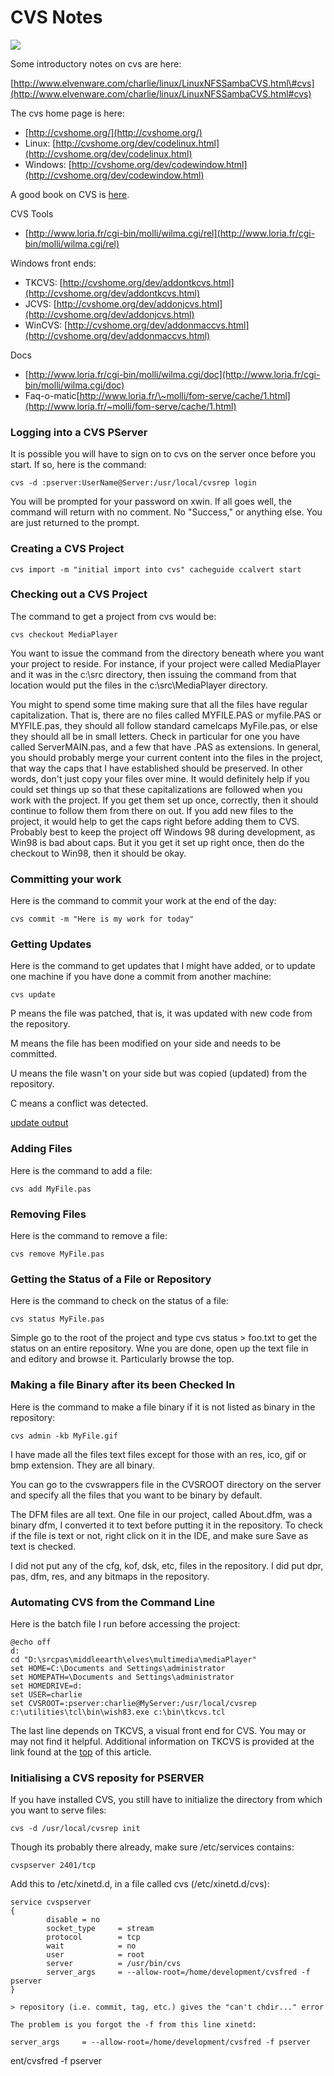 CVS Notes
=========

![](../../../images/cvs.gif)

Some introductory notes on cvs are here:

[http://www.elvenware.com/charlie/linux/LinuxNFSSambaCVS.html\#cvs](http://www.elvenware.com/charlie/linux/LinuxNFSSambaCVS.html#cvs)

The cvs home page is here:

-   [http://cvshome.org/](http://cvshome.org/)
-   Linux:
    [http://cvshome.org/dev/codelinux.html](http://cvshome.org/dev/codelinux.html)
-   Windows:
    [http://cvshome.org/dev/codewindow.html](http://cvshome.org/dev/codewindow.html)

A good book on CVS is [here](http://cvsbook.red-bean.com/).

CVS Tools

-   [http://www.loria.fr/cgi-bin/molli/wilma.cgi/rel](http://www.loria.fr/cgi-bin/molli/wilma.cgi/rel)

Windows front ends:

-   TKCVS:
    [http://cvshome.org/dev/addontkcvs.html](http://cvshome.org/dev/addontkcvs.html)
-   JCVS:
    [http://cvshome.org/dev/addonjcvs.html](http://cvshome.org/dev/addonjcvs.html)
-   WinCVS:
    [http://cvshome.org/dev/addonmaccvs.html](http://cvshome.org/dev/addonmaccvs.html)

Docs

-   [http://www.loria.fr/cgi-bin/molli/wilma.cgi/doc](http://www.loria.fr/cgi-bin/molli/wilma.cgi/doc)
-   Faq-o-matic[http://www.loria.fr/\~molli/fom-serve/cache/1.html](http://www.loria.fr/~molli/fom-serve/cache/1.html)

### Logging into a CVS PServer

It is possible you will have to sign on to cvs on the server once before
you start. If so, here is the command:

    cvs -d :pserver:UserName@Server:/usr/local/cvsrep login 

You will be prompted for your password on xwin. If all goes well, the
command will return with no comment. No "Success," or anything else. You
are just returned to the prompt.

### Creating a CVS Project

    cvs import -m "initial import into cvs" cacheguide ccalvert start

### Checking out a CVS Project

The command to get a project from cvs would be:

    cvs checkout MediaPlayer 

You want to issue the command from the directory beneath where you want
your project to reside. For instance, if your project were called
MediaPlayer and it was in the c:\\src directory, then issuing the
command from that location would put the files in the
c:\\src\\MediaPlayer directory.

You might to spend some time making sure that all the files have regular
capitalization. That is, there are no files called MYFILE.PAS or
myfile.PAS or MYFILE.pas, they should all follow standard camelcaps
MyFile.pas, or else they should all be in small letters. Check in
particular for one you have called ServerMAIN.pas, and a few that have
.PAS as extensions. In general, you should probably merge your current
content into the files in the project, that way the caps that I have
established should be preserved. In other words, don't just copy your
files over mine. It would definitely help if you could set things up so
that these capitalizations are followed when you work with the project.
If you get them set up once, correctly, then it should continue to
follow them from there on out. If you add new files to the project, it
would help to get the caps right before adding them to CVS. Probably
best to keep the project off Windows 98 during development, as Win98 is
bad about caps. But it you get it set up right once, then do the
checkout to Win98, then it should be okay.

### Committing your work

Here is the command to commit your work at the end of the day:

    cvs commit -m "Here is my work for today" 

### Getting Updates

Here is the command to get updates that I might have added, or to update
one machine if you have done a commit from another machine:

    cvs update

P means the file was patched, that is, it was updated with new code from
the repository.

M means the file has been modified on your side and needs to be
committed.

U means the file wasn't on your side but was copied (updated) from the
repository.

C means a conflict was detected.

[update
output](http://www-es.fernuni-hagen.de/cgi-bin/info2html?(cvs)update%20output)

### Adding Files

Here is the command to add a file:

    cvs add MyFile.pas 

### Removing Files

Here is the command to remove a file:

    cvs remove MyFile.pas 

### Getting the Status of a File or Repository

Here is the command to check on the status of a file:

    cvs status MyFile.pas

Simple go to the root of the project and type cvs status \> foo.txt to
get the status on an entire repository. Wne you are done, open up the
text file in and editory and browse it. Particularly browse the top.

### Making a file Binary after its been Checked In

Here is the command to make a file binary if it is not listed as binary
in the repository:

    cvs admin -kb MyFile.gif 

I have made all the files text files except for those with an res, ico,
gif or bmp extension. They are all binary.

You can go to the cvswrappers file in the CVSROOT directory on the
server and specify all the files that you want to be binary by default.

The DFM files are all text. One file in our project, called About.dfm,
was a binary dfm, I converted it to text before putting it in the
repository. To check if the file is text or not, right click on it in
the IDE, and make sure Save as text is checked.

I did not put any of the cfg, kof, dsk, etc, files in the repository. I
did put dpr, pas, dfm, res, and any bitmaps in the repository.

### Automating CVS from the Command Line

Here is the batch file I run before accessing the project:

    @echo off
    d:
    cd "D:\srcpas\middleearth\elves\multimedia\mediaPlayer"
    set HOME=C:\Documents and Settings\administrator
    set HOMEPATH=\Documents and Settings\administrator
    set HOMEDRIVE=d:
    set USER=charlie
    set CVSROOT=:pserver:charlie@MyServer:/usr/local/cvsrep
    c:\utilities\tcl\bin\wish83.exe c:\bin\tkcvs.tcl

The last line depends on TKCVS, a visual front end for CVS. You may or
may not find it helpful. Additional information on TKCVS is provided at
the link found at the [top](#top) of this article.

### Initialising a CVS reposity for PSERVER

If you have installed CVS, you still have to initialize the directory
from which you want to serve files:

    cvs -d /usr/local/cvsrep init

Though its probably there already, make sure /etc/services contains:

    cvspserver 2401/tcp 

Add this to /etc/xinetd.d, in a file called cvs (/etc/xinetd.d/cvs):

    service cvspserver
    {
            disable = no
            socket_type     = stream
            protocol        = tcp
            wait            = no
            user            = root
            server          = /usr/bin/cvs
            server_args     = --allow-root=/home/development/cvsfred -f pserver
    }

    > repository (i.e. commit, tag, etc.) gives the "can't chdir..." error

    The problem is you forgot the -f from this line xinetd:

    server_args     = --allow-root=/home/development/cvsfred -f pserver

ent/cvsfred -f pserver
